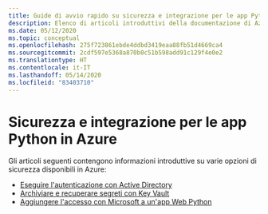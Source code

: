 ```yaml
---
title: Guide di avvio rapido su sicurezza e integrazione per le app Python in Azure
description: Elenco di articoli introduttivi della documentazione di Azure sulla protezione delle app Python.
ms.date: 05/12/2020
ms.topic: conceptual
ms.openlocfilehash: 275f723861ebde4ddbd3419eaa88fb51d4669ca4
ms.sourcegitcommit: 2cdf597e5368a870b0c51b598add91c129f4e0e2
ms.translationtype: HT
ms.contentlocale: it-IT
ms.lasthandoff: 05/14/2020
ms.locfileid: "83403710"
---
```

# <a name="security-and-integration-for-python-apps-on-azure"></a>Sicurezza e integrazione per le app Python in Azure

Gli articoli seguenti contengono informazioni introduttive su varie opzioni di sicurezza disponibili in Azure:

- [Eseguire l'autenticazione con Active Directory](azure-sdk-authenticate.md)
- [Archiviare e recuperare segreti con Key Vault](/azure/key-vault/quick-create-python)
- [Aggiungere l'accesso con Microsoft a un'app Web Python](/azure/active-directory/develop/quickstart-v2-python-webapp)
